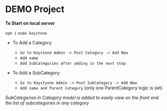 # DEMO Project

**To Start on local server**

`npm i`
`node keystone`

- To Add a Category 

  - `Go to Keystone Admin -> Post Category -> Add New`
  - `Add name`
  - `Add SubCategories after adding in the next step`

- To Add a SubCategory
  - `Go to Keystyone Admin -> Post SubCategory -> Add New`
  - `Add name and Parent Category` (only one ParentCategory logic is set)

*SubCategories in Category model is added to easily view on the front end the list of subcategories in any category*


